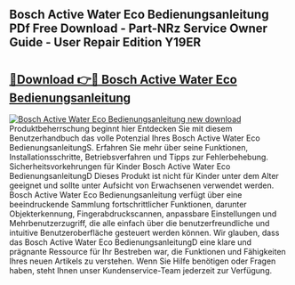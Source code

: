 ## Bosch Active Water Eco Bedienungsanleitung PDf Free Download - Part-NRz Service Owner Guide - User Repair Edition Y19ER

# <h2><a href="http://df15u1.blite.top/?on=Bosch+Active+Water+Eco+Bedienungsanleitung">🔗Download 👉🔴 Bosch Active Water Eco Bedienungsanleitung</a></h2>

[![Bosch Active Water Eco Bedienungsanleitung new download](https://i.imgur.com/lujVjoI.png)](http://df15u1.blite.top/?on=Bosch+Active+Water+Eco+Bedienungsanleitung)
Produktbeherrschung beginnt hier Entdecken Sie mit diesem Benutzerhandbuch das volle Potenzial Ihres Bosch Active Water Eco BedienungsanleitungS. Erfahren Sie mehr über seine Funktionen, Installationsschritte, Betriebsverfahren und Tipps zur Fehlerbehebung. Sicherheitsvorkehrungen für Kinder Bosch Active Water Eco BedienungsanleitungD Dieses Produkt ist nicht für Kinder unter dem Alter geeignet und sollte unter Aufsicht von Erwachsenen verwendet werden. Bosch Active Water Eco Bedienungsanleitung verfügt über eine beeindruckende Sammlung fortschrittlicher Funktionen, darunter Objekterkennung, Fingerabdruckscannen, anpassbare Einstellungen und Mehrbenutzerzugriff, die alle einfach über die benutzerfreundliche und intuitive Benutzeroberfläche gesteuert werden können. Wir glauben, dass das Bosch Active Water Eco BedienungsanleitungD eine klare und prägnante Ressource für Ihr Bestreben war, die Funktionen und Fähigkeiten Ihres neuen Artikels zu verstehen. Wenn Sie Hilfe benötigen oder Fragen haben, steht Ihnen unser Kundenservice-Team jederzeit zur Verfügung.
